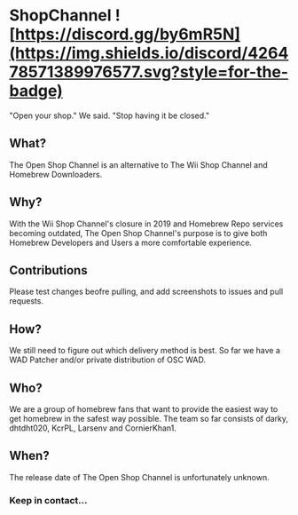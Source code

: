 # ShopChannel ![https://discord.gg/by6mR5N](https://img.shields.io/discord/426478571389976577.svg?style=for-the-badge)
"Open your shop." We said. "Stop having it be closed."

## What?
The Open Shop Channel is an alternative to The Wii Shop Channel and Homebrew Downloaders.

## Why?
With the Wii Shop Channel's closure in 2019 and Homebrew Repo services becoming outdated, The Open Shop Channel's purpose is to give both Homebrew Developers and Users a more comfortable experience.

## Contributions
Please test changes beofre pulling, and add screenshots to issues and pull requests.

## How?
We still need to figure out which delivery method is best. So far we have a WAD Patcher and/or private distribution of OSC WAD.

## Who?
We are a group of homebrew fans that want to provide the easiest way to get homebrew in the safest way possible.
The team so far consists of darky, dhtdht020, KcrPL, Larsenv and CornierKhan1.

## When?
The release date of The Open Shop Channel is unfortunately unknown.

### Keep in contact...

